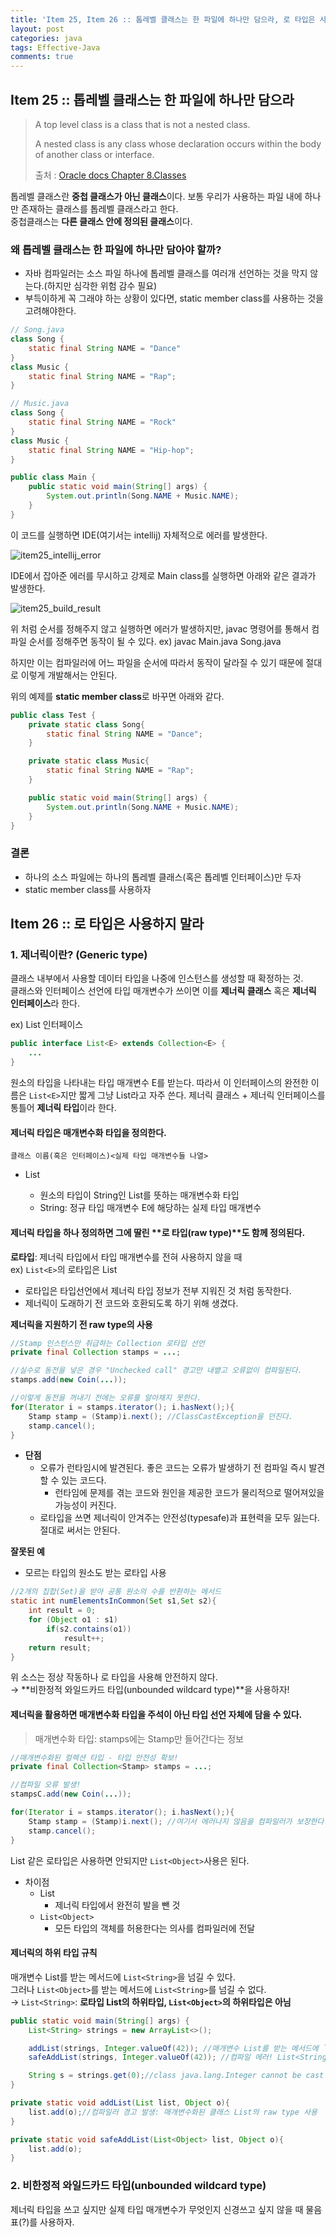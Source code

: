 ```yaml
---
title: 'Item 25, Item 26 :: 톱레벨 클래스는 한 파일에 하나만 담으라, 로 타입은 사용하지 말라'
layout: post
categories: java
tags: Effective-Java
comments: true
---
```


## Item 25 :: 톱레벨 클래스는 한 파일에 하나만 담으라
>A top level class is a class that is not a nested class.
>
>A nested class is any class whose declaration occurs within the body of another class or interface.
>
>출처 : [Oracle docs Chapter 8.Classes ](https://docs.oracle.com/javase/specs/jls/se8/html/jls-8.html)

톱레벨 클래스란 **중첩 클래스가 아닌 클래스**이다. 보통 우리가 사용하는 파일 내에 하나만 존재하는 클래스를 톱레벨 클래스라고 한다.  
중첩클래스는 **다른 클래스 안에 정의된 클래스**이다.

### 왜 톱레벨 클래스는 한 파일에 하나만 담아야 할까?
- 자바 컴파일러는 소스 파일 하나에 톱레벨 클래스를 여러개 선언하는 것을 막지 않는다.(하지만 심각한 위험 감수 필요)
- 부득이하게 꼭 그래야 하는 상황이 있다면, static member class를 사용하는 것을 고려해야한다.

```java
// Song.java
class Song {
    static final String NAME = "Dance"
}
class Music {
    static final String NAME = "Rap";
}

// Music.java
class Song {
    static final String NAME = "Rock"
}
class Music {
    static final String NAME = "Hip-hop";
}
```
```java
public class Main {
    public static void main(String[] args) {
        System.out.println(Song.NAME + Music.NAME);
    }
}
```

이 코드를 실행하면 IDE(여기서는 intellij) 자체적으로 에러를 발생한다.

![item25_intellij_error](/assets\img/item25_intellij_error.PNG)

IDE에서 잡아준 에러를 무시하고 강제로 Main class를 실행하면 아래와 같은 결과가 발생한다.

![item25_build_result](/assets\img/item25_build_result.PNG)

위 처럼 순서를 정해주지 않고 실행하면 에러가 발생하지만, javac 명령어를 통해서 컴파일 순서를 정해주면 동작이 될 수 있다. ex) javac Main.java Song.java

하지만 이는 컴파일러에 어느 파일을 순서에 따라서 동작이 달라질 수 있기 때문에 절대로 이렇게 개발해서는 안된다.

위의 예제를 **static member class**로 바꾸면 아래와 같다.

```java
public class Test {
    private static class Song{
        static final String NAME = "Dance";
    }

    private static class Music{
        static final String NAME = "Rap";
    }

    public static void main(String[] args) {
        System.out.println(Song.NAME + Music.NAME);
    }
}
```

### 결론
- 하나의 소스 파일에는 하나의 톱레벨 클래스(혹은 톱레벨 인터페이스)만 두자
- static member class를 사용하자


## Item 26 :: 로 타입은 사용하지 말라
### 1. 제너릭이란? (Generic type)
클래스 내부에서 사용할 데이터 타입을 나중에 인스턴스를 생성할 때 확정하는 것.  
클래스와 인터페이스 선언에 타입 매개변수가 쓰이면 이를 **제너릭 클래스** 혹은 **제너릭 인터페이스**라 한다.
  
ex) List 인터페이스
```java
public interface List<E> extends Collection<E> {
    ...
}    
```
원소의 타입을 나타내는 타입 매개변수 E를 받는다. 따라서 이 인터페이스의 완전한 이름은 `List<E>`지만 짧게 그냥 List라고 자주 쓴다.
제너릭 클래스 + 제너릭 인터페이스를 통틀어 **제너릭 타입**이라 한다.  

#### 제너릭 타입은 **매개변수화 타입**을 정의한다.  
`클래스 이름(혹은 인터페이스)<실제 타입 매개변수들 나열>`
- List<String>
  - 원소의 타입이 String인 List를 뜻하는 매개변수화 타입
  - String: 정규 타입 매개변수 E에 해당하는 실제 타입 매개변수

#### 제너릭 타입을 하나 정의하면 그에 딸린 **로 타입(raw type)**도 함께 정의된다.
**로타입**: 제너릭 타입에서 타입 매개변수를 전혀 사용하지 않을 때  
ex) `List<E>`의 로타입은 List

- 로타입은 타입선언에서 제너릭 타입 정보가 전부 지워진 것 처럼 동작한다.
- 제너릭이 도래하기 전 코드와 호환되도록 하기 위해 생겼다.

**제너릭을 지원하기 전 raw type의 사용**
```java
//Stamp 인스턴스만 취급하는 Collection 로타입 선언
private final Collection stamps = ...;

//실수로 동전을 넣은 경우 "Unchecked call" 경고만 내뱉고 오류없이 컴파일된다.
stamps.add(new Coin(...));

//이렇게 동전을 꺼내기 전에는 오류를 알아채지 못한다.
for(Iterator i = stamps.iterator(); i.hasNext();){
    Stamp stamp = (Stamp)i.next(); //ClassCastException을 던진다.
    stamp.cancel();
}
```
- **단점**
  - 오류가 런타임시에 발견된다. 좋은 코드는 오류가 발생하기 전 컴파일 즉시 발견할 수 있는 코드다.
    - 런타임에 문제를 겪는 코드와 원인을 제공한 코드가 물리적으로 떨어져있을 가능성이 커진다.
  - 로타입을 쓰면 제너릭이 안겨주는 안전성(typesafe)과 표현력을 모두 잃는다. 절대로 써서는 안된다.

**잘못된 예**  
- 모르는 타입의 원소도 받는 로타입 사용  
```java
//2개의 집합(Set)을 받아 공통 원소의 수를 반환하는 메서드
static int numElementsInCommon(Set s1,Set s2){
    int result = 0;
    for (Object o1 : s1)
        if(s2.contains(o1))
            result++;
    return result;
}
```
위 소스는 정상 작동하나 로 타입을 사용해 안전하지 않다.  
→ **비한정적 와일드카드 타입(unbounded wildcard type)**을 사용하자!

#### 제너릭을 활용하면 매개변수화 타입을 주석이 아닌 타입 선언 자체에 담을 수 있다.
> 매개변수화 타입: stamps에는 Stamp만 들어간다는 정보  

```java
//매개변수화된 컬렉션 타입 - 타입 안전성 확보!
private final Collection<Stamp> stamps = ...;

//컴파일 오류 발생!
stampsC.add(new Coin(...));

for(Iterator i = stamps.iterator(); i.hasNext();){
    Stamp stamp = (Stamp)i.next(); //여기서 에러나지 않음을 컴파일러가 보장한다.
    stamp.cancel();
}
```

List 같은 로타입은 사용하면 안되지만 `List<Object>`사용은 된다.  
- 차이점
  - List
    - 제너릭 타입에서 완전히 발을 뺀 것
  - `List<Object>`
    - 모든 타입의 객체를 허용한다는 의사를 컴파일러에 전달

#### 제너릭의 하위 타입 규칙
매개변수 List를 받는 메서드에 `List<String>`을 넘길 수 있다.  
그러나 `List<Object>`를 받는 메서드에 `List<String>`를 넘길 수 없다.   
→ `List<String>`: **로타입 List의 하위타입, `List<Object>`의 하위타입은 아님**
```java
public static void main(String[] args) {
    List<String> strings = new ArrayList<>();

    addList(strings, Integer.valueOf(42)); //매개변수 List를 받는 메서드에 `List<String>`을 넘길 수 있다.
    safeAddList(strings, Integer.valueOf(42)); //컴파일 에러! List<String>은 List<Object>의 하위타입이 아니다.

    String s = strings.get(0);//class java.lang.Integer cannot be cast to class java.lang.String
}

private static void addList(List list, Object o){
    list.add(o);//컴파일러 경고 발생: 매개변수화된 클래스 List의 raw type 사용
}

private static void safeAddList(List<Object> list, Object o){
    list.add(o);
}
```

### 2. 비한정적 와일드카드 타입(unbounded wildcard type)
제너릭 타입을 쓰고 싶지만 실제 타입 매개변수가 무엇인지 신경쓰고 싶지 않을 때 물음표(?)를 사용하자.